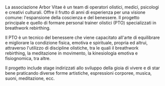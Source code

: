 La associazione Arbor Vitae è un team di operatori olistici, medici,
psicologi e creativi culturali. Offre il frutto di anni di esperienza per una visione
comune: l'espansione della coscienza e del benessere. Il progetto principale e quello di
formare personal trainer olistici (PTO) specializzati in breathwork rebirthing.

Il PTO è un tecnico del benessere che viene capacitato all'arte di equilibrare e migliorare
la condizione fisica, emotiva e spirituale, propria ed altrui, attraverso l'utilizzo di
discipline olistiche, tra le quali il breathwork rebirthing,
la meditazione in movimento, la kinesiologia emotiva
e fisiognomica, tra altre.

Il progetto include stage indirizzati allo sviluppo della gioia di vivere e di star bene
praticando diverse forme artistiche, espressioni corporee, musica, suoni, meditazione, ecc.
